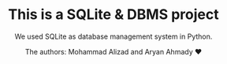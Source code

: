 <div align='center'>
  <h1>This is a SQLite & DBMS project</h1>
  <p>We used SQLite as database management system in Python. </p>
  <figcaption>
   The authors: Mohammad Alizad and Aryan Ahmady &#10084;
  </figcaption>
</div>
